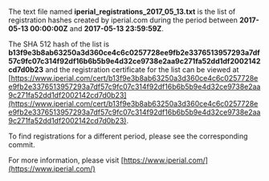 The text file named **iperial_registrations_2017_05_13.txt** is the list of registration hashes created by iperial.com during the period between **2017-05-13 00:00:00Z** and **2017-05-13 23:59:59Z**.

The SHA 512 hash of the list is **b13f9e3b8ab63250a3d360ce4c6c0257728ee9fb2e3376513957293a7df57c9fc07c314f92df16b6b5b9e4d32ce9738e2aa9c271fa52dd1df2002142cd7d0b23** and the registration certificate for the list can be viewed at [https://www.iperial.com/cert/b13f9e3b8ab63250a3d360ce4c6c0257728ee9fb2e3376513957293a7df57c9fc07c314f92df16b6b5b9e4d32ce9738e2aa9c271fa52dd1df2002142cd7d0b23](https://www.iperial.com/cert/b13f9e3b8ab63250a3d360ce4c6c0257728ee9fb2e3376513957293a7df57c9fc07c314f92df16b6b5b9e4d32ce9738e2aa9c271fa52dd1df2002142cd7d0b23).

To find registrations for a different period, please see the corresponding commit.

For more information, please visit [https://www.iperial.com/](https://www.iperial.com/)
